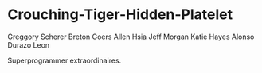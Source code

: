 Crouching-Tiger-Hidden-Platelet
===============================
Greggory Scherer
Breton Goers
Allen Hsia
Jeff Morgan
Katie Hayes
Alonso Durazo Leon

Superprogrammer extraordinaires. 
